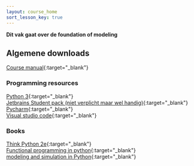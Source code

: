 ```yaml
---
layout: course_home
sort_lesson_key: true
---
```


**Dit vak gaat over de foundation of modeling**

## Algemene downloads
[Course manual](https://drive.google.com/file/d/1TbWtO6cazdJR_JTsok-g0E5pu8YgOjvs/view?usp=sharing){:target="_blank"}  

### Programming resources
[Python 3](http://www.python.org){:target="_blank"}  
[Jetbrains Student pack (niet verplicht maar wel handig)](https://www.jetbrains.com/community/education/#students){:target="_blank"}  
[Pycharm](https://www.jetbrains.com/pycharm/){:target="_blank"}  
[Visual studio code](https://code.visualstudio.com/Download){:target="_blank"}  

### Books
[Think Python 2e](http://greenteapress.com/thinkpython2/thinkpython2.pdf){:target="_blank"}  
[Functional programming in python](https://drive.google.com/file/d/10stWz6Cz8fEyire9d-fQGT5mB7Y8EkuV/view){:target="_blank"}  
[modeling and simulation in Python](http://greenteapress.com/modsimpy/ModSimPy3.pdf){:target="_blank"}  